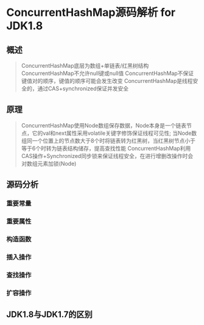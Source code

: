 # ConcurrentHashMap源码解析 for JDK1.8

## 概述
> ConcurrentHashMap底层为数组+单链表/红黑树结构
> ConcurrentHashMap不允许null键或null值
> ConcurrentHashMap不保证键值对的顺序，键值的顺序可能会发生改变
> ConcurrentHashMap是线程安全的，通过CAS+synchronized保证并发安全

## 原理
> ConcurrentHashMap使用Node数组保存数据，Node本身是一个链表节点，它的val和next属性采用volatile关键字修饰保证线程可见性;
> 当Node数组同一个位置上的节点数大于8个时将链表转为红黑树，当红黑树节点小于等于6个时转为链表结构储存，提高查找性能
> ConcurrentHashMap利用CAS操作+Synchronized同步锁来保证线程安全，在进行增删改操作时会对数组元素加锁(Node)

## 源码分析

### 重要常量


### 重要属性

### 构造函数

### 插入操作

### 查找操作

### 扩容操作

## JDK1.8与JDK1.7的区别
	


